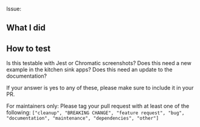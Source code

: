 Issue:

## What I did

## How to test

Is this testable with Jest or Chromatic screenshots?
Does this need a new example in the kitchen sink apps?
Does this need an update to the documentation?

If your answer is yes to any of these, please make sure to include it in your PR.

For maintainers only: Please tag your pull request with at least one of the following:
`["cleanup", "BREAKING CHANGE", "feature request", "bug", "documentation", "maintenance", "dependencies", "other"]`
